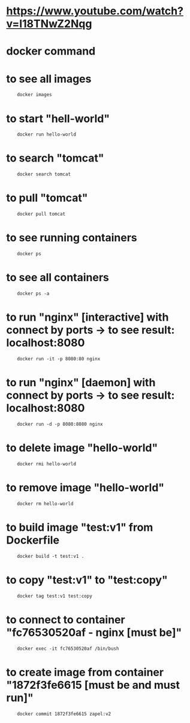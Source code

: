 # https://www.youtube.com/watch?v=I18TNwZ2Nqg


# docker command

# to see all images 
```shell
    docker images
```

# to start "hell-world"
```shell
    docker run hello-world
```

# to search "tomcat"
```shell
    docker search tomcat
```

# to pull "tomcat"
```shell
    docker pull tomcat
```

# to see running containers
```shell
    docker ps
```

# to see all containers
```shell
    docker ps -a
```

# to run "nginx" [interactive] with connect by ports -> to see result: localhost:8080
```shell
    docker run -it -p 8080:80 nginx
```

# to run "nginx" [daemon] with connect by ports -> to see result: localhost:8080
```shell
    docker run -d -p 8080:8080 nginx
```

# to delete image "hello-world"
```shell
    docker rmi hello-world
```

# to remove image "hello-world"
```shell
    docker rm hello-world
```

# to build image "test:v1" from Dockerfile
```shell
    docker build -t test:v1 .
```

# to copy "test:v1" to "test:copy"
```shell
    docker tag test:v1 test:copy
```

# to connect to container "fc76530520af - nginx [must be]"
```shell
    docker exec -it fc76530520af /bin/bush
```

# to create image from container "1872f3fe6615 [must be and must run]"
```shell
    docker commit 1872f3fe6615 zapel:v2
```